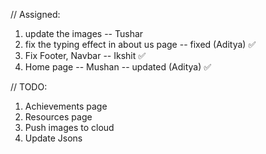 // Assigned: <br /> 
1. update the images -- Tushar 
2. fix the typing effect in about us page -- fixed (Aditya) ✅
3. Fix Footer, Navbar -- Ikshit ✅
4. Home page -- Mushan  -- updated (Aditya) ✅

// TODO: <br/>
1. Achievements page
2. Resources page
3. Push images to cloud
4. Update Jsons
